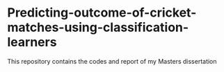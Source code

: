 # Predicting-outcome-of-cricket-matches-using-classification-learners
This repository contains the codes and report of my Masters dissertation
